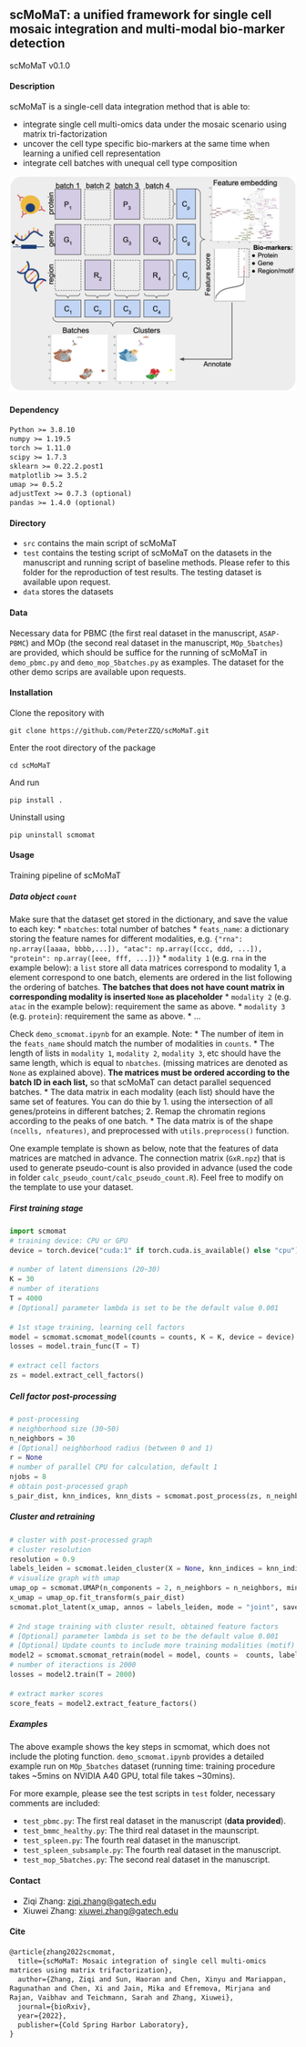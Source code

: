 ## scMoMaT: a unified framework for single cell mosaic integration and multi-modal bio-marker detection
scMoMaT v0.1.0


#### Description
scMoMaT is a single-cell data integration method that is able to:
* integrate single cell multi-omics data under the mosaic scenario using matrix tri-factorization
* uncover the cell type specific bio-markers at the same time when learning a unified cell representation
* integrate cell batches with unequal cell type composition

<img src = "fig1.png" width = 700ptx>

#### Dependency
```
Python >= 3.8.10
numpy >= 1.19.5
torch >= 1.11.0
scipy >= 1.7.3
sklearn >= 0.22.2.post1
matplotlib >= 3.5.2
umap >= 0.5.2
adjustText >= 0.7.3 (optional)
pandas >= 1.4.0 (optional)
```


#### Directory
* `src` contains the main script of scMoMaT
* `test` contains the testing script of scMoMaT on the datasets in the manuscript and running script of baseline methods. Please refer to this folder for the reproduction of test results. The testing dataset is available upon request.
* `data` stores the datasets

#### Data
Necessary data for PBMC (the first real dataset in the manuscript, `ASAP-PBMC`) and MOp (the second real dataset in the manuscript, `MOp_5batches`) are provided, which should be suffice for the running of scMoMaT in `demo_pbmc.py` and `demo_mop_5batches.py` as examples. The dataset for the other demo scrips are available upon requests. 

#### Installation 

Clone the repository with

```
git clone https://github.com/PeterZZQ/scMoMaT.git
```

Enter the root directory of the package
```
cd scMoMaT
```

And run
```
pip install .
```

Uninstall using
```
pip uninstall scmomat
```

#### Usage 
Training pipeline of scMoMaT
##### Data object `count`
  Make sure that the dataset get stored in the dictionary, and save the value to each key:
    * `nbatches`: total number of batches
    * `feats_name`: a dictionary storing the feature names for different modalities, e.g. `{"rna": np.array([aaaa, bbbb,...]), "atac": np.array([ccc, ddd, ...]), "protein": np.array([eee, fff, ...])}`
    * `modality 1` (e.g. `rna` in the example below): a `list` store all data matrices correspond to modality 1, a element correspond to one batch, elements are ordered in the list following the ordering of batches. **The batches that does not have count matrix in corresponding modality is inserted `None` as placeholder**
    * `modality 2` (e.g. `atac` in the example below): requirement the same as above.
    * `modality 3` (e.g. `protein`): requirement the same as above.
    * ...
  
  Check `demo_scmomat.ipynb` for an example. Note:
    * The number of item in the `feats_name` should match the number of modalities in `counts`. 
    * The length of lists in `modality 1`, `modality 2`, `modality 3`, etc should have the same length, which is equal to `nbatches`. (missing matrices are denoted as `None` as explained above). **The matrices must be ordered according to the batch ID in each list,** so that scMoMaT can detact parallel sequenced batches.
    * The data matrix in each modality (each list) should have the same set of features. You can do thie by 1. using the intersection of all genes/proteins in different batches; 2. Remap the chromatin regions according to the peaks of one batch. 
    * The data matrix is of the shape `(ncells, nfeatures)`, and preprocessed with `utils.preprocess()` function.

One example template is shown as below, note that the features of data matrices are matched in advance. The connection matrix (`GxR.npz`) that is used to generate pseudo-count is also provided in advance (used the code in folder `calc_pseudo_count/calc_pseudo_count.R`). Feel free to modify on the template to use your dataset.



##### First training stage
```python
import scmomat
# training device: CPU or GPU
device = torch.device("cuda:1" if torch.cuda.is_available() else "cpu")

# number of latent dimensions (20~30)
K = 30
# number of iterations
T = 4000
# [Optional] parameter lambda is set to be the default value 0.001

# 1st stage training, learning cell factors
model = scmomat.scmomat_model(counts = counts, K = K, device = device)
losses = model.train_func(T = T)

# extract cell factors
zs = model.extract_cell_factors()
```

##### Cell factor post-processing
```python
# post-processing
# neighborhood size (30~50)
n_neighbors = 30
# [Optional] neighborhood radius (between 0 and 1)
r = None
# number of parallel CPU for calculation, default 1
njobs = 8
# obtain post-processed graph
s_pair_dist, knn_indices, knn_dists = scmomat.post_process(zs, n_neighbors, njobs = 8, r = r)
```

##### Cluster and retraining
```python
# cluster with post-processed graph
# cluster resolution
resolution = 0.9
labels_leiden = scmomat.leiden_cluster(X = None, knn_indices = knn_indices, knn_dists = knn_dists, resolution = resolution)
# visualize graph with umap
umap_op = scmomat.UMAP(n_components = 2, n_neighbors = n_neighbors, min_dist = 0.20, random_state = 0, metric='precomputed', knn_dists=knn_dists, knn_indices=knn_indices)
x_umap = umap_op.fit_transform(s_pair_dist)
scmomat.plot_latent(x_umap, annos = labels_leiden, mode = "joint", save = None, figsize = (10,7), axis_label = "UMAP", markerscale = 6, s = 5, label_inplace = True, alpha = 0.7)

# 2nd stage training with cluster result, obtained feature factors
# [Optional] parameter lambda is set to be the default value 0.001
# [Optional] Update counts to include more training modalities (motif)
model2 = scmomat.scmomat_retrain(model = model, counts =  counts, labels = labels_leiden, device = device)
# number of iteractions is 2000
losses = model2.train(T = 2000)

# extract marker scores
score_feats = model2.extract_feature_factors()
```

##### Examples
The above example shows the key steps in scmomat, which does not include the ploting function. `demo_scmomat.ipynb` provides a detailed example run on `MOp_5batches` dataset (running time: training procedure takes ~5mins on NVIDIA A40 GPU, total file takes ~30mins). 

For more example, please see the test scripts in `test` folder, necessary comments are included:
* `test_pbmc.py`: The first real dataset in the manuscript (**data provided**).
* `test_bmmc_healthy.py`: The third real dataset in the maunscript.
* `test_spleen.py`: The fourth real dataset in the manuscript.
* `test_spleen_subsample.py`: The fourth real dataset in the manuscript.
* `test_mop_5batches.py`: The second real dataset in the manuscript.


#### Contact
* Ziqi Zhang: ziqi.zhang@gatech.edu
* Xiuwei Zhang: xiuwei.zhang@gatech.edu 


#### Cite
```
@article{zhang2022scmomat,
  title={scMoMaT: Mosaic integration of single cell multi-omics matrices using matrix trifactorization},
  author={Zhang, Ziqi and Sun, Haoran and Chen, Xinyu and Mariappan, Ragunathan and Chen, Xi and Jain, Mika and Efremova, Mirjana and Rajan, Vaibhav and Teichmann, Sarah and Zhang, Xiuwei},
  journal={bioRxiv},
  year={2022},
  publisher={Cold Spring Harbor Laboratory},
}
```